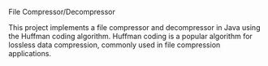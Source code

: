 File Compressor/Decompressor

This project implements a file compressor and decompressor in Java using the Huffman coding algorithm.
Huffman coding is a popular algorithm for lossless data compression, commonly used in file compression applications.
